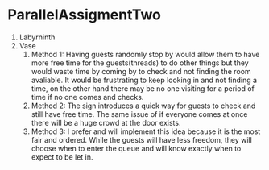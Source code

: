 # ParallelAssigmentTwo

1. Labyrninth
2. Vase
   1. Method 1: Having guests randomly stop by would allow them to have more free time for the guests(threads) to do other things but they would waste time by coming by to check and not finding the room avaliable.
      It would be frustrating to keep looking in and not finding a time, on the other hand there may be no one visiting for a period of time if no one comes and checks.
   3. Method 2: The sign introduces a quick way for guests to check and still have free time. The same issue of if everyone comes at once there will be a huge crowd at the door exists.
   4. Method 3: I prefer and will implement this idea because it is the most fair and ordered. While the guests will have less freedom, they will choose when to enter the queue and will know exactly when to expect to be let in.
